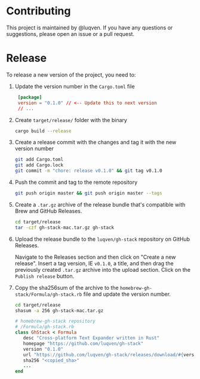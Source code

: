 # Contributing

This project is maintained by @luqven. If you have any questions or suggestions, please open an issue or a pull request.

# Release

To release a new version of the project, you need to:

1. Update the version number in the `Cargo.toml` file
   ```toml
    [package]
    version = "0.1.0" // <-- Update this to next version
    // ...
   ```
2. Create `target/release/` folder with the binary
   ```bash
   cargo build --release
   ```
3. Create a release commit with the changes and tag it with the new version number
   ```bash
   git add Cargo.toml
   git add Cargo.lock
   git commit -m "chore: release v0.1.0" && git tag v0.1.0
   ```
4. Push the commit and tag to the remote repository
   ```bash
   git push origin master && git push origin master --tags
   ```
5. Create a `.tar.gz` archive of the release bundle that's compatible with Brew and GitHub Releases.
   ```bash
   cd target/release
   tar -czf gh-stack-mac.tar.gz gh-stack
   ```
6. Upload the release bundle to the `luqven/gh-stack` repository on GitHub Releases.

   Navigate to the Releases section and then click on "Create a new release".
   Insert a tag version, IE `v0.1.0`, a title, and then drag the previously created `.tar.gz` archive into the upload section. Click on the `Publish release` button.

7. Copy the sha256sum of the archive to the `homebrew-gh-stack/Formula/gh-stack.rb` file and update the version number.

   ```bash
   cd target/release
   shasum -a 256 gh-stack-mac.tar.gz
   ```

   ```ruby
   # homebrew-gh-stack repository
   # /Formula/gh-stack.rb
   class GhStack < Formula
      desc "Cross-platform Text Expander written in Rust"
      homepage "https://github.com/luqven/gh-stack"
      version "0.1.0"
      url "https://github.com/luqven/gh-stack/releases/download/#{version}/gh-stack-mac.tar.gz"
      sha256 "<copied_sha>"
      ...
   end
   ```
